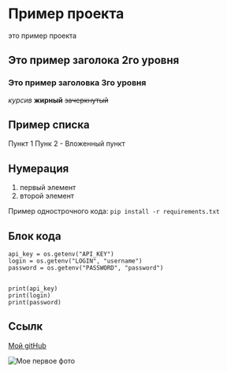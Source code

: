 # Пример проекта
это пример проекта

## Это пример заголока 2го уровня
### Это пример заголовка 3го уровня


*курсив*
**жирный**
~~зачеркнутый~~


## Пример списка
Пункт 1
Пунк 2
    - Вложенный пункт


## Нумерация

1. первый элемент
2. второй элемент

Пример однострочного кода: `pip install -r requirements.txt`


## Блок кода

```
api_key = os.getenv("API_KEY")
login = os.getenv("LOGIN", "username")
password = os.getenv("PASSWORD", "password")


print(api_key)
print(login)
print(password)

```

## Ссылк

[Мой gitHub](https://github.com/raily-m)


![Мое первое фото](https://animals.pibig.info/uploads/posts/2023-04/1680783447_animals-pibig-info-p-kapibara-i-kot-zhivotnie-vkontakte-2.jpg)
